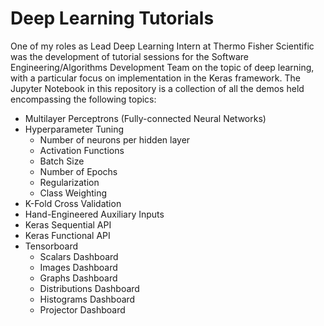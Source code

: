 Deep Learning Tutorials
=========================

One of my roles as Lead Deep Learning Intern at Thermo Fisher Scientific was the development of tutorial sessions for the Software Engineering/Algorithms Development Team on the topic of deep learning, with a particular focus on implementation in the Keras framework. The Jupyter Notebook in this repository is a collection of all the demos held encompassing the following topics: 

- Multilayer Perceptrons (Fully-connected Neural Networks)
- Hyperparameter Tuning
  - Number of neurons per hidden layer
  - Activation Functions 
  - Batch Size
  - Number of Epochs
  - Regularization
  - Class Weighting
- K-Fold Cross Validation
- Hand-Engineered Auxiliary Inputs
- Keras Sequential API
- Keras Functional API
- Tensorboard
  - Scalars Dashboard
  - Images Dashboard
  - Graphs Dashboard
  - Distributions Dashboard
  - Histograms Dashboard
  - Projector Dashboard
